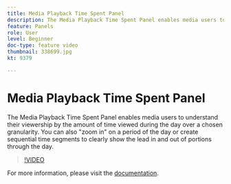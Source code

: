 ```yaml
---
title: Media Playback Time Spent Panel
description: The Media Playback Time Spent Panel enables media users to understand their viewership by the amount of time viewed during the day over a chosen granularity. You can also "zoom in" on a period of the day or create sequential time segments to clearly show the lead in and out of portions through the day.
feature: Panels
role: User
level: Beginner
doc-type: feature video
thumbnail: 338699.jpg
kt: 9379

---
```


# Media Playback Time Spent Panel

The Media Playback Time Spent Panel enables media users to understand their viewership by the amount of time viewed during the day over a chosen granularity. You can also "zoom in" on a period of the day or create sequential time segments to clearly show the lead in and out of portions through the day.

>[!VIDEO](https://video.tv.adobe.com/v/338699/?quality=12&learn=on)

For more information, please visit the [documentation](https://experienceleague.adobe.com/docs/media-analytics/using/media-reports/media-workspace-panels/media-playback-time-spent.html).
